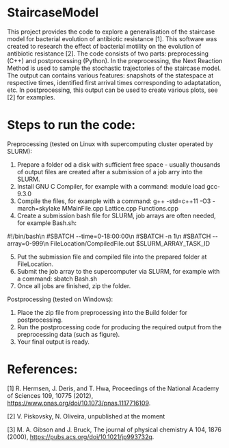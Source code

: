# StaircaseModel
This project provides the code to explore a generalisation of the staircase model for bacterial evolution of antibiotic resistance [1]. This software was created to research the effect of bacterial motility on the evolution of antibiotic resistance [2]. The code consists of two parts: preprocessing (C++) and postprocessing (Python). In the preprocessing, the Next Reaction Method is used to sample the stochastic trajectories of the staircase model. The output can contains various features: snapshots of the statespace at respective times, identified first arrival times corresponding to adaptatation, etc. In postprocessing, this output can be used to create various plots, see [2] for examples.

# Steps to run the code:
Preprocessing (tested on Linux with supercomputing cluster operated by SLURM):
1) Prepare a folder od a disk with sufficient free space - usually thousands of output files are created after a submission of a job arry into the SLURM.
2) Install GNU C Compiler, for example with a command: module load gcc-9.3.0
3) Compile the files, for example with a command: g++ -std=c++11 -O3 -march=skylake MMainFile.cpp Lattice.cpp Functions.cpp
4) Create a submission bash file for SLURM, job arrays are often needed, for example Bash.sh:

  #!/bin/bash\n
  #SBATCH --time=0-18:00:00\n
  #SBATCH -n 1\n
  #SBATCH --array=0-999\n
  FileLocation/CompiledFile.out $SLURM_ARRAY_TASK_ID


5) Put the submission file and compiled file into the prepared folder at FileLocation.
6) Submit the job array to the supercomputer via SLURM, for example with a command: sbatch Bash.sh
7) Once all jobs are finished, zip the folder.

Postprocessing (tested on Windows):
1) Place the zip file from preprocessing into the Build folder for postprocessing.
2) Run the postprocessing code for producing the required output from the preprocessing data (such as figure).
3) Your final output is ready.

# References:
[1] R. Hermsen, J. Deris, and T. Hwa, Proceedings of the National Academy of Sciences 109, 10775 (2012), https://www.pnas.org/doi/10.1073/pnas.1117716109.

[2] V. Piskovsky, N. Oliveira, unpublished at the moment

[3] M. A. Gibson and J. Bruck, The journal of physical chemistry A 104, 1876 (2000), https://pubs.acs.org/doi/10.1021/jp993732q.
